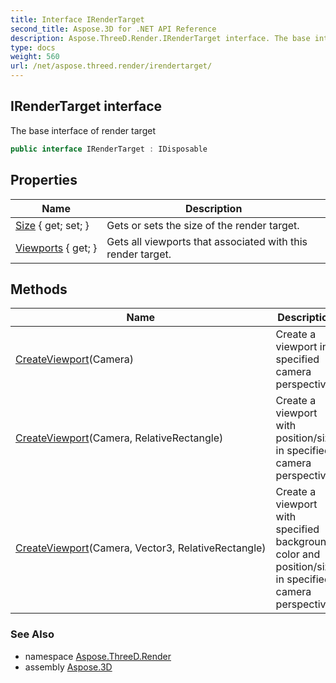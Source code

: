 ```yaml
---
title: Interface IRenderTarget
second_title: Aspose.3D for .NET API Reference
description: Aspose.ThreeD.Render.IRenderTarget interface. The base interface of render target
type: docs
weight: 560
url: /net/aspose.threed.render/irendertarget/
---
```

## IRenderTarget interface

The base interface of render target

```csharp
public interface IRenderTarget : IDisposable
```

## Properties

| Name | Description |
| --- | --- |
| [Size](../../aspose.threed.render/irendertarget/size/) { get; set; } | Gets or sets the size of the render target. |
| [Viewports](../../aspose.threed.render/irendertarget/viewports/) { get; } | Gets all viewports that associated with this render target. |

## Methods

| Name | Description |
| --- | --- |
| [CreateViewport](../../aspose.threed.render/irendertarget/createviewport/#createviewport)(Camera) | Create a viewport in specified camera perspective. |
| [CreateViewport](../../aspose.threed.render/irendertarget/createviewport/#createviewport_1)(Camera, RelativeRectangle) | Create a viewport with position/size in specified camera perspective. |
| [CreateViewport](../../aspose.threed.render/irendertarget/createviewport/#createviewport_2)(Camera, Vector3, RelativeRectangle) | Create a viewport with specified background color and position/size in specified camera perspective. |

### See Also

* namespace [Aspose.ThreeD.Render](../../aspose.threed.render/)
* assembly [Aspose.3D](../../)


